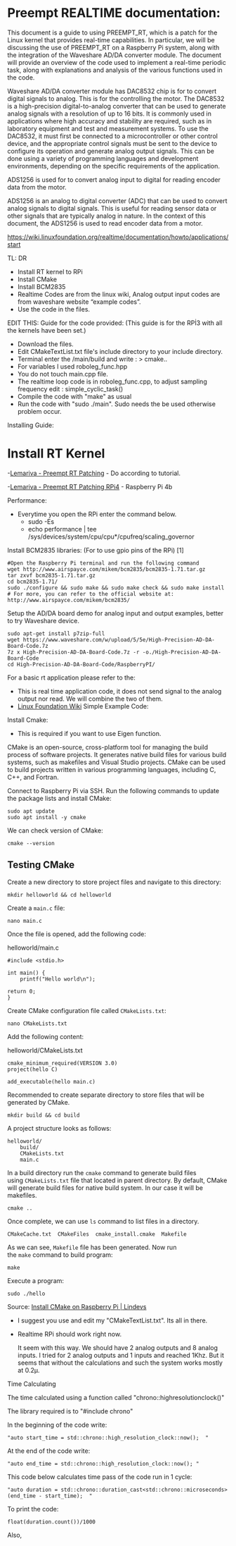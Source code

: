 # Preempt REALTIME documentation: 

This document is a guide to using PREEMPT_RT, which is a patch for the Linux kernel that provides real-time capabilities. In particular, we will be discussing the use of PREEMPT_RT on a Raspberry Pi system, along with the integration of the Waveshare AD/DA converter module. The document will provide an overview of the code used to implement a real-time periodic task, along with explanations and analysis of the various functions used in the code. 

Waveshare AD/DA converter module has DAC8532 chip is for to convert digital signals to analog. This is for the controlling the motor. The DAC8532 is a high-precision digital-to-analog converter that can be used to generate analog signals with a resolution of up to 16 bits. It is commonly used in applications where high accuracy and stability are required, such as in laboratory equipment and test and measurement systems. To use the DAC8532, it must first be connected to a microcontroller or other control device, and the appropriate control signals must be sent to the device to configure its operation and generate analog output signals. This can be done using a variety of programming languages and development environments, depending on the specific requirements of the application.

ADS1256 is used for to convert analog input to digital for reading encoder data from the motor. 

ADS1256 is an analog to digital converter (ADC) that can be used to convert analog signals to digital signals. This is useful for reading sensor data or other signals that are typically analog in nature. In the context of this document, the ADS1256 is used to read encoder data from a motor.

https://wiki.linuxfoundation.org/realtime/documentation/howto/applications/start

TL: DR 

- Install RT kernel to RPi
- Install CMake
- Install BCM2835
- Realtime Codes are from the linux wiki, Analog output input codes are from waveshare website “example codes”.
- Use the code in the files.

EDIT THIS: Guide for the code provided: 
(This guide is for the RPİ3 with all the kernels have been set.)

- Download the files.
- Edit CMakeTextList.txt file's include directory to your include directory.
- Terminal enter the /main/build and write : > cmake..
- For variables I used roboleg_func.hpp
- You do not touch main.cpp file.
- The realtime loop code is in roboleg_func.cpp, to adjust sampling frequency edit : simple_cyclic_task()
- Compile the code with "make" as usual
- Run the code with "sudo ./main". Sudo needs the be used otherwise problem occur. 

Installing Guide:

# Install RT Kernel
-[Lemariva - Preempt RT Patching](https://lemariva.com/blog/2018/07/raspberry-pi-preempt-rt-patching-tutorial-for-kernel-4-14-y)  - Do according to tutorial.


-[Lemariva - Preempt RT Patching RPi4](https://lemariva.com/blog/2019/09/raspberry-pi-4b-preempt-rt-kernel-419y-performance-test) - Raspberry Pi 4b

Performance:
- Everytime you open the RPi enter the command below.
  - sudo -Es
  - echo performance | tee /sys/devices/system/cpu/cpu*/cpufreq/scaling_governor

Install BCM2835 libraries: (For to use gpio pins of the RPi) [1]

	#Open the Raspberry Pi terminal and run the following command
	wget http://www.airspayce.com/mikem/bcm2835/bcm2835-1.71.tar.gz
	tar zxvf bcm2835-1.71.tar.gz
	cd bcm2835-1.71/
	sudo ./configure && sudo make && sudo make check && sudo make install
	# For more, you can refer to the official website at: http://www.airspayce.com/mikem/bcm2835/
	
Setup the AD/DA board demo for analog input and output examples, better to try Waveshare device. 

	sudo apt-get install p7zip-full
	wget https://www.waveshare.com/w/upload/5/5e/High-Precision-AD-DA-Board-Code.7z
	7z x High-Precision-AD-DA-Board-Code.7z -r -o./High-Precision-AD-DA-Board-Code
	cd High-Precision-AD-DA-Board-Code/RaspberryPI/

For a basic rt application please refer to the: 

 - This is real time application code, it does not send signal to the analog output nor read. We will combine the two of them.
 - [Linux Foundation Wiki](https://wiki.linuxfoundation.org/realtime/documentation/howto/applications/start)
   Simple Example Code:

Install Cmake:
- This is required if you want to use Eigen function.

 CMake is an open-source, cross-platform tool for managing the build process of software projects. It generates native build files for various build systems, such as makefiles and Visual Studio projects. CMake can be used to build projects written in various programming languages, including C, C++, and Fortran.

Connect to Raspberry Pi via SSH. Run the following commands to update the package lists and install CMake:

```
sudo apt update
sudo apt install -y cmake
```

We can check version of CMake:
```
cmake --version
```

## **Testing CMake**

Create a new directory to store project files and navigate to this directory:

```
mkdir helloworld && cd helloworld
```

Create a `main.c` file:

```
nano main.c
```

Once the file is opened, add the following code:

helloworld/main.c

```
#include <stdio.h>

int main() {
    printf("Hello world\n");

return 0;
}
```

Create CMake configuration file called `CMakeLists.txt`:

```
nano CMakeLists.txt
```

Add the following content:

helloworld/CMakeLists.txt

```
cmake_minimum_required(VERSION 3.0)
project(hello C)

add_executable(hello main.c)
```

Recommended to create separate directory to store files that will be generated by CMake.

```
mkdir build && cd build
```

A project structure looks as follows:

```
helloworld/
    build/
    CMakeLists.txt
    main.c
```

In a build directory run the `cmake` command to generate build files using `CMakeLists.txt` file that located in parent directory. By default, CMake will generate build files for native build system. In our case it will be makefiles.

```
cmake ..
```

Once complete, we can use `ls` command to list files in a directory.

```
CMakeCache.txt  CMakeFiles  cmake_install.cmake  Makefile
```

As we can see, `Makefile` file has been generated. Now run the `make` command to build program:

```
make
```

Execute a program:

	sudo ./hello

Source: [Install CMake on Raspberry Pi | Lindevs](https://lindevs.com/install-cmake-on-raspberry-pi/)

- I suggest you use and edit my "CMakeTextList.txt". Its all in there.
- Realtime RPi should work right now.

  It seem with this way. We should have 2 analog outputs and 8 analog inputs. I tried for 2 analog outputs and 1 inputs and reached 1Khz. But it seems that without the calculations and such the system works mostly at 0.2µ.
  

Time Calculating

The time calculated using a function called "chrono::highresolutionclock()"

The library required is to "#include chrono"

In the beginning of the code write: 

	"auto start_time = std::chrono::high_resolution_clock::now();  "

At the end of the code write: 

	"auto end_time = std::chrono::high_resolution_clock::now(); "

This code below calculates time pass of the code run in 1 cycle: 

	"auto duration = std::chrono::duration_cast<std::chrono::microseconds>(end_time - start_time);  "
     
To print the code: 

	float(duration.count())/1000    


Also, 


